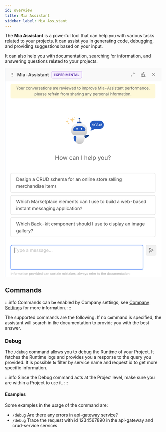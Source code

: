 ```yaml
---
id: overview
title: Mia Assistant
sidebar_label: Mia Assistant
---
```


The **Mia Assistant** is a powerful tool that can help you with various tasks related to your projects. It can assist you in generating code, debugging, and providing suggestions based on your input.

It can also help you with documentation, searching for information, and answering questions related to your projects.

![ai-assistant](./img/ai-assistant.png)

## Commands

:::info
Commands can be enabled by Company settings, see [Company Settings](/console/company-configuration/settings.md) for more information.
:::

The supported commands are the following. If no command is specified, the assistant will search in the documentation to provide you with the best answer.

### Debug

The `/debug` command allows you to debug the Runtime of your Project. It fetches the Runtime logs and provides you a response to the query you provided.
It is possible to filter by service name and request id to get more specific information.

:::info
Since the Debug command acts at the Project level, make sure you are within a Project to use it.
:::

#### Examples

Some examples in the usage of the command are:

- `/debug` Are there any errors in api-gateway service?
- `/debug` Trace the request with id 1234567890 in the api-gateway and crud-service services
